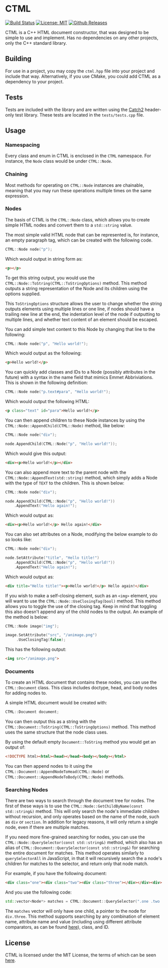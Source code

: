 # CTML

[![Build Status](https://travis-ci.com/tinfoilboy/CTML.svg?branch=master)](https://travis-ci.com/tinfoilboy/CTML)
[![License: MIT](https://img.shields.io/badge/License-MIT-yellow.svg)](https://opensource.org/licenses/MIT)
[![Github Releases](https://img.shields.io/github/release/tinfoilboy/CTML.svg)](https://github.com/tinfoilboy/CTML/releases)

CTML is a C++ HTML document constructor, that was designed to be simple to use and implement.
Has no dependencies on any other projects, only the C++ standard library.

## Building

For use in a project, you may copy the `ctml.hpp` file into your project and include that way.
Alternatively, if you use CMake, you could add CTML as a dependency to your project.

## Tests

Tests are included with the library and are written using the [Catch2](https://github.com/catchorg/Catch2) header-only test library.
These tests are located in the `tests/tests.cpp` file.

## Usage

### Namespacing

Every class and enum in CTML is enclosed in the `CTML` namespace.
For instance, the `Node` class would be under `CTML::Node`.

### Chaining

Most methods for operating on `CTML::Node` instances are chainable, meaning that you may run these operations multiple times on the same expression.

### Nodes

The basis of CTML is the `CTML::Node` class, which allows you to create
simple HTML nodes and convert them to a `std::string` value.

The most simple valid HTML node that can be represented is, for instance, an empty paragraph tag, which can be created with the following code.

```cpp
CTML::Node node("p");
```

Which would output in string form as:

```html
<p></p>
```

To get this string output, you would use the `CTML::Node::ToString(CTML::ToStringOptions)` method. This method outputs a string representation of the Node and its children using the options supplied.

This `ToStringOptions` structure allows the user to change whether the string outputs elements using multiple lines or one line, if nodes should have a trailing new line at the end, the indentation level of the node if outputting to multiple lines, and whether text content of an element should be escaped.

You can add simple text content to this Node by changing that line to the following:

```cpp
CTML::Node node("p", "Hello world!");
```

Which would output as the following:

```html
<p>Hello world!</p>
```

You can quickly add classes and IDs to a Node (possibly attributes in the future) with a syntax in the name field that mimics Emmet Abbriviations.
This is shown in the following definition:

```cpp
CTML::Node node("p.text#para", "Hello world!");
```

Which would output the following HTML:

```html
<p class="text" id="para">Hello world!</p>
```

You can then append children to these Node instances by using the `CTML::Node::AppendChild(CTML::Node)` method, like below:

```cpp
CTML::Node node("div");

node.AppendChild(CTML::Node("p", "Hello world!"));
```

Which would give this output:

```html
<div><p>Hello world!</p></div>
```

You can also append more text to the parent node with the `CTML::Node::AppendText(std::string)` method, which simply
adds a Node with the type of `TEXT` to the children.
This is shown below:

```cpp
CTML::Node node("div");

node.AppendChild(CTML::Node("p", "Hello world!"))
    .AppendText("Hello again!");
```

Which would output as:

```html
<div><p>Hello world!</p> Hello again!</div>
```

You can also set attributes on a Node, modifying the below example to do so looks like:

```cpp
CTML::Node node("div");

node.SetAttribute("title", "Hello title!")
    .AppendChild(CTML::Node("p", "Hello world!"))
    .AppendText("Hello again!");
```

Which would output as:

```html
<div title="Hello title!"><p>Hello world!</p> Hello again!</div>
```

If you wish to make a self-closing element, such as an `<img>` element, you will want to use the `CTML::Node::UseClosingTag(bool)` method. This method allows you to toggle the use of the closing tag. Keep in mind that toggling this also doesn't append any of the child nodes to the output. An example of the method is below:

```cpp
CTML::Node image("img");

image.SetAttribute("src", "/animage.png")
     .UseClosingTag(false);
```

This has the following output:

```html
<img src="/animage.png">
```

### Documents

To create an HTML document that contains these nodes, you can use the `CTML::Document` class. This class includes doctype, head, and body nodes for adding nodes to.

A simple HTML document would be created with:

```cpp
CTML::Document document;
```

You can then output this as a string with the `CTML::Document::ToString(CTML::ToStringOptions)` method. This method uses the same structure that the node class uses.

By using the default empty `Document::ToString` method you would get an output of:

```html
<!DOCTYPE html><html><head></head><body></body></html>
```

You can then append nodes to it using the `CTML::Document::AppendNodeToHead(CTML::Node)` or `CTML::Document::AppendNodeToBody(CTML::Node)` methods.

### Searching Nodes

There are two ways to search through the document tree for nodes. The first of these ways is to use the `CTML::Node::GetChildByName(const std::string&)` method.
This will only search the node's immediate children without recursion, and only operates based on the name of the node, such as `div` or `section`. In addition for legacy reasons, it will only return a single node, even if there are multiple matches.

If you need more fine-grained searching for nodes, you can use the `CTML::Node::QuerySelector(const std::string&)` method, which also has an alias of `CTML::Document::QuerySelector(const std::string&)` for searching the entire document for matches. This method operates similarly to `querySelectorAll` in JavaScript, in that it will recursively search the a node's children for matches to the selector, and return only that node match.

For example, if you have the following document:

```html
<div class="one"><div class="two"><div class="three"></div></div><div>
```

And you use the following code:

```cpp
std::vector<Node*> matches = CTML::Document::QuerySelector(".one .two .three")
```

The `matches` vector will only have one child, a pointer to the node for `div.three`. This method supports searching by any combination of element name, attribute name and value (including using different attribute comparators, as can be found [here](https://developer.mozilla.org/en-US/docs/Learn/CSS/Building_blocks/Selectors/Attribute_selectors)), class, and ID.

## License

CTML is licensed under the MIT License, the terms of which can be seen [here](https://github.com/tinfoilboy/CTML/blob/master/LICENSE).
